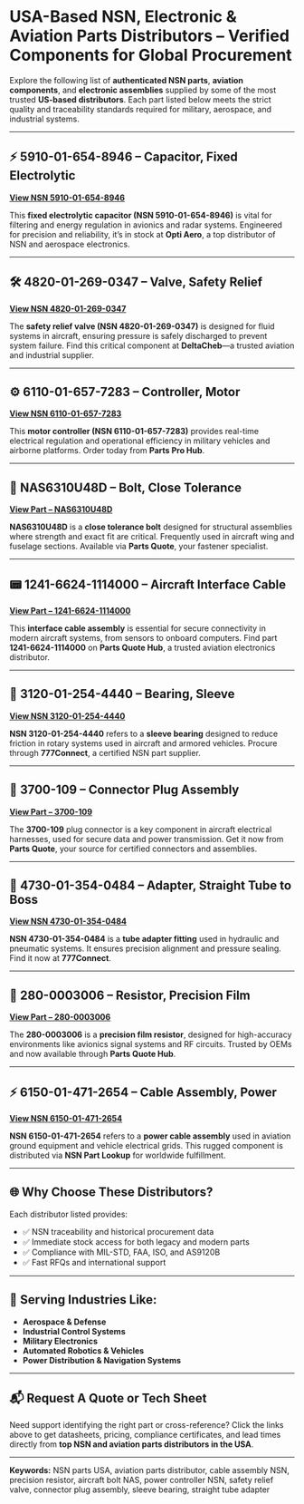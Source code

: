 # USA-Based NSN, Electronic & Aviation Parts Distributors – Verified Components for Global Procurement

Explore the following list of **authenticated NSN parts**, **aviation components**, and **electronic assemblies** supplied by some of the most trusted **US-based distributors**. Each part listed below meets the strict quality and traceability standards required for military, aerospace, and industrial systems.

---

## ⚡ 5910-01-654-8946 – Capacitor, Fixed Electrolytic  
**[View NSN 5910-01-654-8946](https://www.optiaero.com/5910016548946.html)**

This **fixed electrolytic capacitor (NSN 5910-01-654-8946)** is vital for filtering and energy regulation in avionics and radar systems. Engineered for precision and reliability, it’s in stock at **Opti Aero**, a top distributor of NSN and aerospace electronics.

---

## 🛠️ 4820-01-269-0347 – Valve, Safety Relief  
**[View NSN 4820-01-269-0347](https://www.deltacheb.com/4820012690347.html)**

The **safety relief valve (NSN 4820-01-269-0347)** is designed for fluid systems in aircraft, ensuring pressure is safely discharged to prevent system failure. Find this critical component at **DeltaCheb**—a trusted aviation and industrial supplier.

---

## ⚙️ 6110-01-657-7283 – Controller, Motor  
**[View NSN 6110-01-657-7283](https://www.partsprohub.com/6110016577283.html)**

This **motor controller (NSN 6110-01-657-7283)** provides real-time electrical regulation and operational efficiency in military vehicles and airborne platforms. Order today from **Parts Pro Hub**.

---

## 🔩 NAS6310U48D – Bolt, Close Tolerance  
**[View Part – NAS6310U48D](https://www.partsquote.org/NAS6310U48D.html)**

**NAS6310U48D** is a **close tolerance bolt** designed for structural assemblies where strength and exact fit are critical. Frequently used in aircraft wing and fuselage sections. Available via **Parts Quote**, your fastener specialist.

---

## 📟 1241-6624-1114000 – Aircraft Interface Cable  
**[View Part – 1241-6624-1114000](https://www.partsquotehub.org/1241-6624-1114000.html)**

This **interface cable assembly** is essential for secure connectivity in modern aircraft systems, from sensors to onboard computers. Find part **1241-6624-1114000** on **Parts Quote Hub**, a trusted aviation electronics distributor.

---

## 🧱 3120-01-254-4440 – Bearing, Sleeve  
**[View NSN 3120-01-254-4440](https://www.777connect.com/3120012544440.html)**

**NSN 3120-01-254-4440** refers to a **sleeve bearing** designed to reduce friction in rotary systems used in aircraft and armored vehicles. Procure through **777Connect**, a certified NSN part supplier.

---

## 🔌 3700-109 – Connector Plug Assembly  
**[View Part – 3700-109](https://www.partsquote.org/3700-109.html)**

The **3700-109** plug connector is a key component in aircraft electrical harnesses, used for secure data and power transmission. Get it now from **Parts Quote**, your source for certified connectors and assemblies.

---

## 🔧 4730-01-354-0484 – Adapter, Straight Tube to Boss  
**[View NSN 4730-01-354-0484](https://www.777connect.com/4730013540484.html)**

**NSN 4730-01-354-0484** is a **tube adapter fitting** used in hydraulic and pneumatic systems. It ensures precision alignment and pressure sealing. Find it now at **777Connect**.

---

## 🔄 280-0003006 – Resistor, Precision Film  
**[View Part – 280-0003006](https://www.partsquotehub.org/280-0003006.html)**

The **280-0003006** is a **precision film resistor**, designed for high-accuracy environments like avionics signal systems and RF circuits. Trusted by OEMs and now available through **Parts Quote Hub**.

---

## ⚡ 6150-01-471-2654 – Cable Assembly, Power  
**[View NSN 6150-01-471-2654](https://www.nsnpartlookup.com/6150014712654.html)**

**NSN 6150-01-471-2654** refers to a **power cable assembly** used in aviation ground equipment and vehicle electrical grids. This rugged component is distributed via **NSN Part Lookup** for worldwide fulfillment.

---

## 🌐 Why Choose These Distributors?

Each distributor listed provides:

- ✅ NSN traceability and historical procurement data  
- ✅ Immediate stock access for both legacy and modern parts  
- ✅ Compliance with MIL-STD, FAA, ISO, and AS9120B  
- ✅ Fast RFQs and international support  

---

## 🔧 Serving Industries Like:

- **Aerospace & Defense**  
- **Industrial Control Systems**  
- **Military Electronics**  
- **Automated Robotics & Vehicles**  
- **Power Distribution & Navigation Systems**

---

## 📬 Request A Quote or Tech Sheet

Need support identifying the right part or cross-reference? Click the links above to get datasheets, pricing, compliance certificates, and lead times directly from **top NSN and aviation parts distributors in the USA**.

---

**Keywords:** NSN parts USA, aviation parts distributor, cable assembly NSN, precision resistor, aircraft bolt NAS, power controller NSN, safety relief valve, connector plug assembly, sleeve bearing, straight tube adapter

